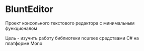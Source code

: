 # BluntEditor
Проект консольного текстового редактора с минимальным функционалом

Цель - изучить работу библиотеки ncurses средствами C# на платформе Mono

